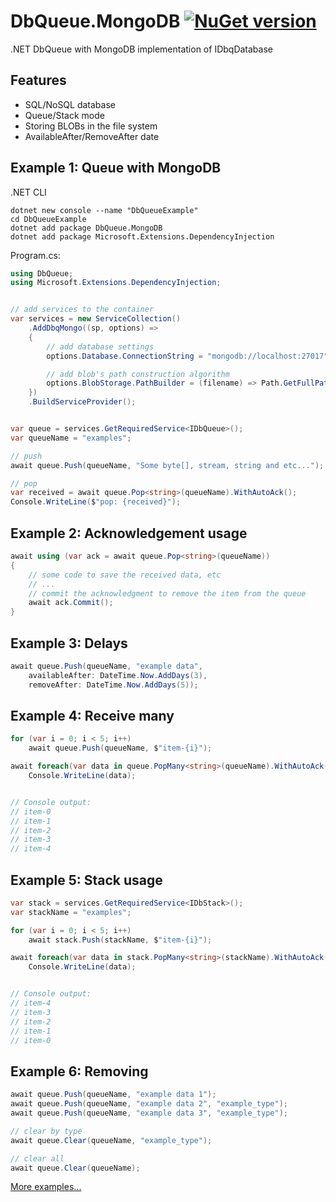 # DbQueue.MongoDB [![NuGet version](https://badge.fury.io/nu/DbQueue.MongoDB.svg)](http://badge.fury.io/nu/DbQueue.MongoDB)
.NET DbQueue with MongoDB implementation of IDbqDatabase


## Features
* SQL/NoSQL database
* Queue/Stack mode
* Storing BLOBs in the file system
* AvailableAfter/RemoveAfter date


## Example 1: Queue with MongoDB
.NET CLI
```cli
dotnet new console --name "DbQueueExample"
cd DbQueueExample
dotnet add package DbQueue.MongoDB
dotnet add package Microsoft.Extensions.DependencyInjection
```

Program.cs:
```C#
using DbQueue;
using Microsoft.Extensions.DependencyInjection;


// add services to the container
var services = new ServiceCollection()
    .AddDbqMongo((sp, options) =>
    {
        // add database settings 
        options.Database.ConnectionString = "mongodb://localhost:27017";

        // add blob's path construction algorithm 
        options.BlobStorage.PathBuilder = (filename) => Path.GetFullPath($@"_blob\{DateTime.Now:yyyy\\MM\\dd}\{filename}");
    })
    .BuildServiceProvider();


var queue = services.GetRequiredService<IDbQueue>();
var queueName = "examples";

// push
await queue.Push(queueName, "Some byte[], stream, string and etc...");

// pop
var received = await queue.Pop<string>(queueName).WithAutoAck();
Console.WriteLine($"pop: {received}");
```


## Example 2: Acknowledgement usage
```C#
await using (var ack = await queue.Pop<string>(queueName))
{
    // some code to save the received data, etc
    // ...
    // commit the acknowledgment to remove the item from the queue
    await ack.Commit();
}
```


## Example 3: Delays
```C#
await queue.Push(queueName, "example data", 
    availableAfter: DateTime.Now.AddDays(3),
    removeAfter: DateTime.Now.AddDays(5));
```


## Example 4: Receive many
```C#
for (var i = 0; i < 5; i++)
    await queue.Push(queueName, $"item-{i}");

await foreach(var data in queue.PopMany<string>(queueName).WithAutoAck())
    Console.WriteLine(data);


// Console output:
// item-0
// item-1
// item-2
// item-3
// item-4
```


## Example 5: Stack usage
```C#
var stack = services.GetRequiredService<IDbStack>();
var stackName = "examples";

for (var i = 0; i < 5; i++)
    await stack.Push(stackName, $"item-{i}");

await foreach(var data in stack.PopMany<string>(stackName).WithAutoAck())
    Console.WriteLine(data);


// Console output:
// item-4
// item-3
// item-2
// item-1
// item-0
```


## Example 6: Removing
```C#
await queue.Push(queueName, "example data 1");
await queue.Push(queueName, "example data 2", "example_type");
await queue.Push(queueName, "example data 3", "example_type");

// clear by type
await queue.Clear(queueName, "example_type");

// clear all
await queue.Clear(queueName);
```

[More examples...](https://github.com/mustaddon/DbQueue/tree/main/Examples/)
